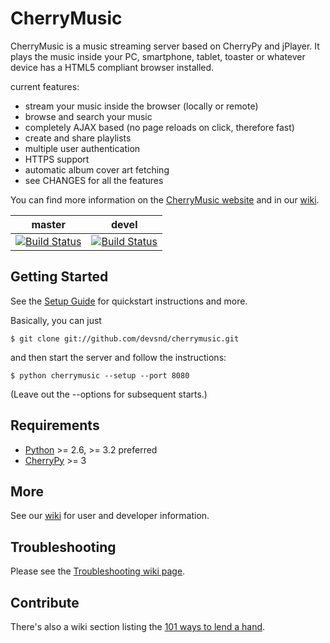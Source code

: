 CherryMusic
===========

CherryMusic is a music streaming server based on CherryPy and jPlayer.
It plays the music inside your PC, smartphone, tablet, toaster or whatever 
device has a HTML5 compliant browser installed.


current features:

  - stream your music inside the browser (locally or remote)
  - browse and search your music
  - completely AJAX based (no page reloads on click, therefore fast)
  - create and share playlists
  - multiple user authentication
  - HTTPS support
  - automatic album cover art fetching
  - see CHANGES for all the features
  
You can find more information on the [CherryMusic website](http://www.fomori.org/cherrymusic)
and in our [wiki](https://github.com/devsnd/cherrymusic/wiki).

master | devel
--- | --- 
[![Build Status](https://travis-ci.org/devsnd/cherrymusic.png?branch=master)](https://travis-ci.org/devsnd/cherrymusic) | [![Build Status](https://travis-ci.org/devsnd/cherrymusic.png?branch=devel)](https://travis-ci.org/devsnd/cherrymusic)
 


Getting Started
---------------

See the [Setup Guide](https://github.com/devsnd/cherrymusic/wiki/Setup-Guide) for quickstart instructions and more.

Basically, you can just 

    $ git clone git://github.com/devsnd/cherrymusic.git

and then start the server and follow the instructions:

    $ python cherrymusic --setup --port 8080
    
(Leave out the --options for subsequent starts.)


Requirements
------------
* [Python](http://python.org/download/releases/) >= 2.6, >= 3.2 preferred
* [CherryPy](http://www.cherrypy.org) >= 3


More
----

See our [wiki](https://github.com/devsnd/cherrymusic/wiki) for user and developer information.


Troubleshooting
---------------

Please see the [Troubleshooting wiki page](https://github.com/devsnd/cherrymusic/wiki/Setup-Guide#troubleshooting).


Contribute
----------

There's also a wiki section listing the 
[101 ways to lend a hand](https://github.com/devsnd/cherrymusic/wiki/Contribute).

